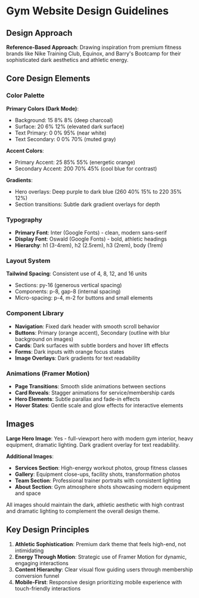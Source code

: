 # Gym Website Design Guidelines

## Design Approach
**Reference-Based Approach**: Drawing inspiration from premium fitness brands like Nike Training Club, Equinox, and Barry's Bootcamp for their sophisticated dark aesthetics and athletic energy.

## Core Design Elements

### Color Palette
**Primary Colors (Dark Mode)**:
- Background: 15 8% 8% (deep charcoal)
- Surface: 20 6% 12% (elevated dark surface)
- Text Primary: 0 0% 95% (near white)
- Text Secondary: 0 0% 70% (muted gray)

**Accent Colors**:
- Primary Accent: 25 85% 55% (energetic orange)
- Secondary Accent: 200 70% 45% (cool blue for contrast)

**Gradients**:
- Hero overlays: Deep purple to dark blue (260 40% 15% to 220 35% 12%)
- Section transitions: Subtle dark gradient overlays for depth

### Typography
- **Primary Font**: Inter (Google Fonts) - clean, modern sans-serif
- **Display Font**: Oswald (Google Fonts) - bold, athletic headings
- **Hierarchy**: h1 (3-4rem), h2 (2.5rem), h3 (2rem), body (1rem)

### Layout System
**Tailwind Spacing**: Consistent use of 4, 8, 12, and 16 units
- Sections: py-16 (generous vertical spacing)
- Components: p-8, gap-8 (internal spacing)
- Micro-spacing: p-4, m-2 for buttons and small elements

### Component Library
- **Navigation**: Fixed dark header with smooth scroll behavior
- **Buttons**: Primary (orange accent), Secondary (outline with blur background on images)
- **Cards**: Dark surfaces with subtle borders and hover lift effects
- **Forms**: Dark inputs with orange focus states
- **Image Overlays**: Dark gradients for text readability

### Animations (Framer Motion)
- **Page Transitions**: Smooth slide animations between sections
- **Card Reveals**: Stagger animations for service/membership cards
- **Hero Elements**: Subtle parallax and fade-in effects
- **Hover States**: Gentle scale and glow effects for interactive elements

## Images
**Large Hero Image**: Yes - full-viewport hero with modern gym interior, heavy equipment, dramatic lighting. Dark gradient overlay for text readability.

**Additional Images**:
- **Services Section**: High-energy workout photos, group fitness classes
- **Gallery**: Equipment close-ups, facility shots, transformation photos
- **Team Section**: Professional trainer portraits with consistent lighting
- **About Section**: Gym atmosphere shots showcasing modern equipment and space

All images should maintain the dark, athletic aesthetic with high contrast and dramatic lighting to complement the overall design theme.

## Key Design Principles
1. **Athletic Sophistication**: Premium dark theme that feels high-end, not intimidating
2. **Energy Through Motion**: Strategic use of Framer Motion for dynamic, engaging interactions
3. **Content Hierarchy**: Clear visual flow guiding users through membership conversion funnel
4. **Mobile-First**: Responsive design prioritizing mobile experience with touch-friendly interactions